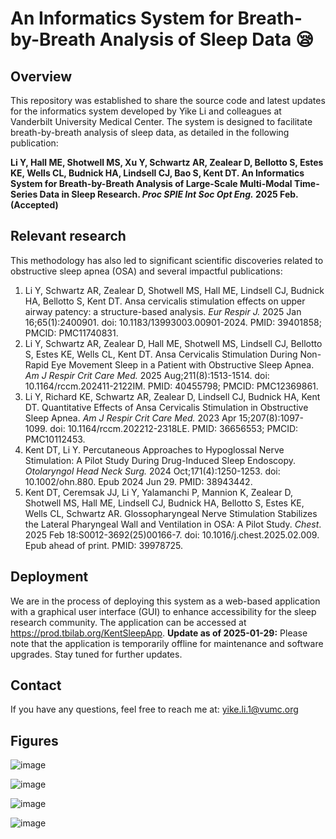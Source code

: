 # An Informatics System for Breath-by-Breath Analysis of Sleep Data 😪

## Overview
This repository was established to share the source code and latest updates for the informatics system developed by Yike Li and colleagues at Vanderbilt University Medical Center. The system is designed to facilitate breath-by-breath analysis of sleep data, as detailed in the following publication: 

**Li Y, Hall ME, Shotwell MS, Xu Y, Schwartz AR, Zealear D, Bellotto S, Estes KE, Wells CL, Budnick HA, Lindsell CJ, Bao S, Kent DT. An Informatics System for Breath-by-Breath Analysis of Large-Scale Multi-Modal Time-Series Data in Sleep Research. _Proc SPIE Int Soc Opt Eng._ 2025 Feb. (Accepted)**

## Relevant research
This methodology has also led to significant scientific discoveries related to obstructive sleep apnea (OSA) and several impactful publications:

1. Li Y, Schwartz AR, Zealear D, Shotwell MS, Hall ME, Lindsell CJ, Budnick HA, Bellotto S, Kent DT. Ansa cervicalis stimulation effects on upper airway patency: a structure-based analysis. _Eur Respir J._ 2025 Jan 16;65(1):2400901. doi: 10.1183/13993003.00901-2024. PMID: 39401858; PMCID: PMC11740831.
2. Li Y, Schwartz AR, Zealear D, Hall ME, Shotwell MS, Lindsell CJ, Bellotto S, Estes KE, Wells CL, Kent DT. Ansa Cervicalis Stimulation During Non-Rapid Eye Movement Sleep in a Patient with Obstructive Sleep Apnea. _Am J Respir Crit Care Med._ 2025 Aug;211(8):1513-1514. doi: 10.1164/rccm.202411-2122IM. PMID: 40455798; PMCID: PMC12369861.
3. Li Y, Richard KE, Schwartz AR, Zealear D, Lindsell CJ, Budnick HA, Kent DT. Quantitative Effects of Ansa Cervicalis Stimulation in Obstructive Sleep Apnea. _Am J Respir Crit Care Med._ 2023 Apr 15;207(8):1097-1099. doi: 10.1164/rccm.202212-2318LE. PMID: 36656553; PMCID: PMC10112453.
4. Kent DT, Li Y. Percutaneous Approaches to Hypoglossal Nerve Stimulation: A Pilot Study During Drug-Induced Sleep Endoscopy. _Otolaryngol Head Neck Surg._ 2024 Oct;171(4):1250-1253. doi: 10.1002/ohn.880. Epub 2024 Jun 29. PMID: 38943442.
5. Kent DT, Ceremsak JJ, Li Y, Yalamanchi P, Mannion K, Zealear D, Shotwell MS, Hall ME, Lindsell CJ, Budnick HA, Bellotto S, Estes KE, Wells CL, Schwartz AR. Glossopharyngeal Nerve Stimulation Stabilizes the Lateral Pharyngeal Wall and Ventilation in OSA: A Pilot Study. _Chest_. 2025 Feb 18:S0012-3692(25)00166-7. doi: 10.1016/j.chest.2025.02.009. Epub ahead of print. PMID: 39978725.
 
## Deployment
We are in the process of deploying this system as a web-based application with a graphical user interface (GUI) to enhance accessibility for the sleep research community. The application can be accessed at https://prod.tbilab.org/KentSleepApp. 
**Update as of 2025-01-29:**  Please note that the application is temporarily offline for maintenance and software upgrades. Stay tuned for further updates.

## Contact
If you have any questions, feel free to reach me at: yike.li.1@vumc.org

## Figures

![image](https://github.com/user-attachments/assets/7e9d71fe-3ea0-4901-8e72-4900a0753c7c)


![image](https://github.com/user-attachments/assets/ccd7a0ba-3e89-4bcc-9056-5fb22b4a7a2c)


![image](https://github.com/user-attachments/assets/9062b118-30d9-40de-80c1-70564d7522d6)


![image](https://github.com/user-attachments/assets/8fe390da-3cb0-4445-b35a-78c850074743)
